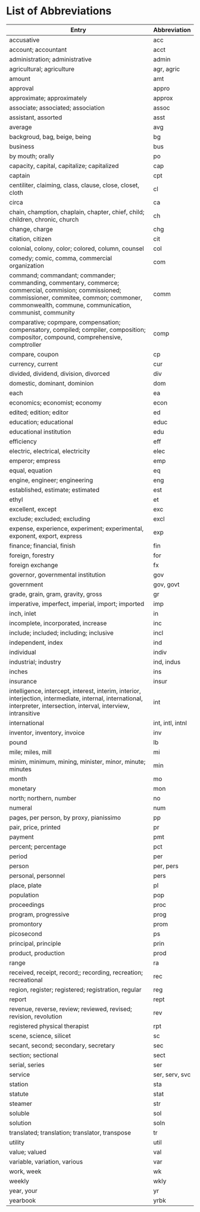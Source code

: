 # List of Abbreviations
| Entry | Abbreviation |
| ----- | ------------ |
| accusative | acc |
| account; accountant | acct |
| administration; administrative | admin |
| agricultural; agriculture | agr, agric |
| amount | amt |
| approval | appro |
| approximate; approximately | approx |
| associate; associated; association | assoc |
| assistant, assorted | asst |
| average | avg |
| backgroud, bag, beige, being | bg |
| business | bus |
| by mouth; orally | po |
| capacity, capital, capitalize; capitalized | cap |
| captain | cpt |
| centiliter, claiming, class, clause, close, closet, cloth | cl |
| circa | ca |
| chain, chamption, chaplain, chapter, chief, child; children, chronic, church | ch |
| change, charge | chg |
| citation, citizen | cit |
| colonial, colony, color; colored, column, counsel | col |
| comedy; comic, comma, commercial organization | com |
| command; commandant; commander; commanding, commentary, commerce; commercial, commision; commissioned; commissioner, commitee, common; commoner, commonwealth, commune, communication, communist, community | comm |
| comparative; copmpare, compensation; compensatory, compiled; compiler, composition; compositor, compound, comprehensive, comptroller | comp |
| compare, coupon | cp |
| currency, current | cur |
| divided, dividend, division, divorced | div |
| domestic, dominant, dominion | dom |
| each | ea |
| economics; economist; economy | econ |
| edited; edition; editor | ed |
| education; educational | educ |
| educational institution | edu |
| efficiency | eff |
| electric, electrical, electricity | elec |
| emperor; empress | emp |
| equal, equation | eq |
| engine, engineer; engineering | eng |
| established, estimate; estimated | est |
| ethyl | et |
| excellent, except | exc |
| exclude; excluded; excluding | excl |
| expense, experience, experiment; experimental, exponent, export, express | exp |
| finance; financial, finish | fin |
| foreign, forestry | for |
| foreign exchange | fx |
| governor, governmental institution | gov |
| government | gov, govt |
| grade, grain, gram, gravity, gross | gr |
| imperative, imperfect, imperial, import; imported | imp |
| inch, inlet | in |
| incomplete, incorporated, increase | inc |
| include; included; including; inclusive | incl |
| independent, index | ind |
| individual | indiv |
| industrial; industry | ind, indus |
| inches | ins |
| insurance | insur |
| intelligence, intercept, interest, interim, interior, interjection, intermediate, internal, international, interpreter, intersection, interval, interview, intransitive | int |
| international | int, intl, intnl |
| inventor, inventory, invoice | inv |
| pound | lb |
| mile; miles, mill | mi |
| minim, minimum, mining, minister, minor, minute; minutes | min |
| month | mo |
| monetary | mon |
| north; northern, number | no |
| numeral | num |
| pages, per person, by proxy, pianissimo |pp |
| pair, price, printed | pr |
| payment | pmt |
| percent; percentage | pct |
| period | per |
| person | per, pers |
| personal, personnel | pers |
| place, plate | pl |
| population | pop |
| proceedings | proc |
| program, progressive | prog |
| promontory | prom |
| picosecond | ps |
| principal, principle | prin |
| product, production | prod |
| range | ra |
| received, receipt, record;; recording, recreation; recreational | rec |
| region, register; registered; registration, regular | reg |
| report | rept |
| revenue, reverse, review; reviewed, revised; revision, revolution | rev |
| registered physical therapist | rpt |
| scene, science, silicet | sc |
| secant, second; secondary, secretary | sec |
| section; sectional | sect |
| serial, series | ser |
| service | ser, serv, svc |
| station | sta |
| statute | stat |
| steamer | str |
| soluble | sol |
| solution | soln |
| translated; translation; translator, transpose | tr |
| utility | util |
| value; valued | val |
| variable, variation, various | var |
| work, week | wk |
| weekly | wkly |
| year, your | yr |
| yearbook | yrbk

